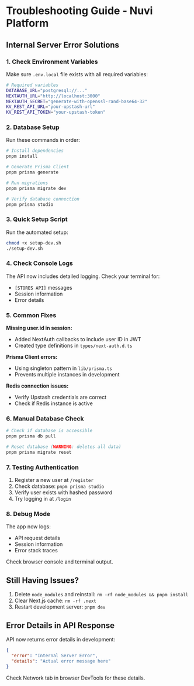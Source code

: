 # Troubleshooting Guide - Nuvi Platform

## Internal Server Error Solutions

### 1. Check Environment Variables

Make sure `.env.local` file exists with all required variables:

```bash
# Required variables
DATABASE_URL="postgresql://..."
NEXTAUTH_URL="http://localhost:3000"
NEXTAUTH_SECRET="generate-with-openssl-rand-base64-32"
KV_REST_API_URL="your-upstash-url"
KV_REST_API_TOKEN="your-upstash-token"
```

### 2. Database Setup

Run these commands in order:

```bash
# Install dependencies
pnpm install

# Generate Prisma Client
pnpm prisma generate

# Run migrations
pnpm prisma migrate dev

# Verify database connection
pnpm prisma studio
```

### 3. Quick Setup Script

Run the automated setup:

```bash
chmod +x setup-dev.sh
./setup-dev.sh
```

### 4. Check Console Logs

The API now includes detailed logging. Check your terminal for:
- `[STORES API]` messages
- Session information
- Error details

### 5. Common Fixes

**Missing user.id in session:**
- Added NextAuth callbacks to include user ID in JWT
- Created type definitions in `types/next-auth.d.ts`

**Prisma Client errors:**
- Using singleton pattern in `lib/prisma.ts`
- Prevents multiple instances in development

**Redis connection issues:**
- Verify Upstash credentials are correct
- Check if Redis instance is active

### 6. Manual Database Check

```bash
# Check if database is accessible
pnpm prisma db pull

# Reset database (WARNING: deletes all data)
pnpm prisma migrate reset
```

### 7. Testing Authentication

1. Register a new user at `/register`
2. Check database: `pnpm prisma studio`
3. Verify user exists with hashed password
4. Try logging in at `/login`

### 8. Debug Mode

The app now logs:
- API request details
- Session information
- Error stack traces

Check browser console and terminal output.

## Still Having Issues?

1. Delete `node_modules` and reinstall: `rm -rf node_modules && pnpm install`
2. Clear Next.js cache: `rm -rf .next`
3. Restart development server: `pnpm dev`

## Error Details in API Response

API now returns error details in development:
```json
{
  "error": "Internal Server Error",
  "details": "Actual error message here"
}
```

Check Network tab in browser DevTools for these details.
